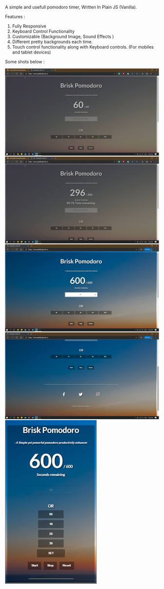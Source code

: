 A simple and usefull pomodoro timer, Written In Plain JS (Vanilla).




Features :

1. Fully Responsive 
2. Keyboard Control Functionality
3. Customizable (Background Image, Sound Effects )
4. Different pretty backgrounds each time.
5. Touch control functionality along with Keyboard controls. (For mobiles and tablet devices)


Some shots below : 

![Image1](https://raw.githubusercontent.com/tanmay606/tanmay606.github.io/master/screenshots/1.png)
![Image2](https://raw.githubusercontent.com/tanmay606/tanmay606.github.io/master/screenshots/2.png)
![Image3](https://raw.githubusercontent.com/tanmay606/tanmay606.github.io/master/screenshots/3.png)
![Image4](https://raw.githubusercontent.com/tanmay606/tanmay606.github.io/master/screenshots/4.png)
![Image5](https://raw.githubusercontent.com/tanmay606/tanmay606.github.io/master/screenshots/5.png)

